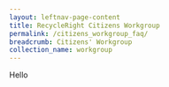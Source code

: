 ```yaml
---
layout: leftnav-page-content
title: RecycleRight Citizens Workgroup
permalink: /citizens_workgroup_faq/
breadcrumb: Citizens' Workgroup
collection_name: workgroup
---
```


Hello
